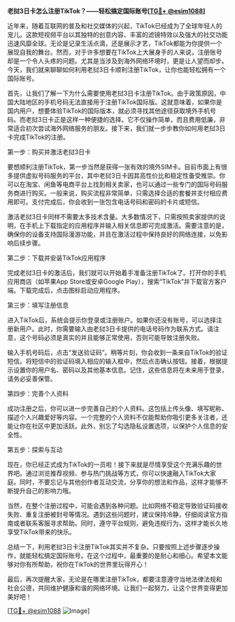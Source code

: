 **老挝3日卡怎么注册TikTok？——轻松搞定国际账号[[TG💪+ @esim1088](https://t.me/s/esim1088)]**

近年来，随着互联网的普及和社交媒体的兴起，TikTok已经成为了全球年轻人的宠儿。这款短视频平台以其独特的创意内容、丰富的滤镜特效以及强大的社交功能迅速风靡全球。无论是记录生活点滴，还是展示才艺，TikTok都能为你提供一个展现自我的舞台。然而，对于许多想要在TikTok上大展身手的人来说，注册账号却是一个令人头疼的问题。尤其是当涉及到海外网络环境时，更是让人望而却步。今天，我们就来聊聊如何利用老挝3日卡顺利注册TikTok，让你也能轻松拥有一个国际账号。

首先，让我们了解一下为什么需要使用老挝3日卡注册TikTok。由于政策原因，中国大陆地区的手机号码无法直接用于注册TikTok国际版。这就意味着，如果你是国内用户，想要体验TikTok的国际版本，就必须寻找其他途径获取境外手机号码。而老挝3日卡正是这样一种便捷的选择。它不仅操作简单，而且费用低廉，非常适合初次尝试海外网络服务的朋友。接下来，我们就一步步教你如何用老挝3日卡完成TikTok的注册。

第一步：购买并激活老挝3日卡

要想顺利注册TikTok，第一步当然是获得一张有效的境外SIM卡。目前市面上有很多提供虚拟号码服务的平台，其中老挝3日卡因其高性价比和稳定性备受推崇。你可以在淘宝、闲鱼等电商平台上找到相关卖家，也可以通过一些专门的国际号码服务商进行购买。一般来说，购买流程非常简单，只需选择合适的套餐并支付相应费用即可。支付完成后，你会收到一张包含电话号码和密码的卡片或短信。

激活老挝3日卡同样不需要太多技术含量。大多数情况下，只需按照卖家提供的说明，在手机上下载指定的应用程序并输入相关信息即可完成激活。需要注意的是，确保你的设备支持国际漫游功能，并且在激活过程中保持良好的网络连接，以免影响后续步骤。

第二步：下载并安装TikTok应用程序

完成老挝3日卡的激活后，我们就可以开始着手准备注册TikTok了。打开你的手机应用商店（如苹果App Store或安卓Google Play），搜索“TikTok”并下载官方客户端。下载完成后，点击图标启动应用程序。

第三步：填写注册信息

进入TikTok后，系统会提示你登录或注册账户。如果你还没有账号，可以选择注册新用户。此时，你需要输入由老挝3日卡提供的电话号码作为联系方式。请注意，这个号码必须是真实的并且能够正常使用，否则可能导致注册失败。

输入手机号码后，点击“发送验证码”。稍等片刻，你会收到一条来自TikTok的验证短信。将短信中的验证码填入相应的输入框中，然后点击确认按钮。接着，根据提示设置你的用户名、密码以及其他基本信息。记住，这些信息将在未来用于登录，请务必妥善保管。

第四步：完善个人资料

成功注册之后，你可以进一步完善自己的个人资料。这包括上传头像、填写昵称、描述个人兴趣爱好等内容。一个完整的个人资料不仅能帮助你吸引更多关注者，还能让你在社区中更加活跃。此外，别忘了勾选隐私设置选项，以保护个人信息的安全性。

第五步：探索与互动

现在，你已经正式成为TikTok的一员啦！接下来就是尽情享受这个充满乐趣的世界吧。通过浏览推荐视频、参与热门挑战等方式，你可以快速融入TikTok大家庭。同时，不要忘记与其他创作者互动交流，分享你的想法和作品，这样才能够不断提升自己的影响力哦。

当然，在整个注册过程中，可能会遇到各种问题。比如网络不稳定导致验证码接收失败、重复注册被封号等情况。遇到这些问题时，建议保持冷静，仔细阅读官方指南或者联系客服寻求帮助。同时，遵守平台规则，避免违规行为，这样才能长久地享受TikTok带来的快乐。

总结一下，利用老挝3日卡注册TikTok其实并不复杂。只要按照上述步骤逐步操作，就能轻松搞定国际账号。在这个过程中，最重要的是耐心和细心。希望本文能够对你有所帮助，祝你在TikTok的世界里玩得开心！

最后，再次提醒大家，无论是在哪里注册TikTok，都要注意遵守当地法律法规和社会公德，共同维护健康和谐的网络环境。让我们一起努力，让这个世界变得更加美好吧！

[[TG💪+ @esim1088](https://t.me/s/esim1088) ![Image](https://i.postimg.cc/4NQfJmqS/Snipaste-2025-05-13-00-14-12.png)]